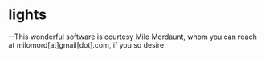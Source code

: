 # lights #

--This wonderful software is courtesy Milo Mordaunt, whom you can reach at milomord[at]gmail[dot].com, if you so desire
